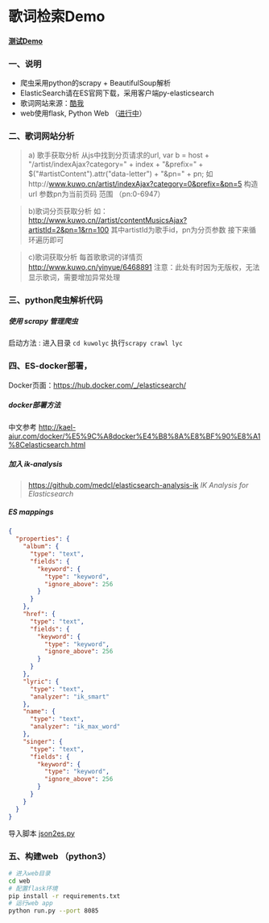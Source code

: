 # 歌词检索Demo
#### [测试Demo](http://118.24.45.23:8085/)

### 一、说明
- 爬虫采用python的scrapy + BeautifulSoup解析
- ElasticSearch请在ES官网下载，采用客户端py-elasticsearch
- 歌词网站来源：[酷我](http://www.kuwo.cn/artist/index)
- web使用flask, Python Web  （[进行中](https://github.com/chen787331608/lyric-search)）

### 二、歌词网站分析
> a) 歌手获取分析
从js中找到分页请求的url,
var b = host + "/artist/indexAjax?category=" + index + "&prefix=" + $("#artistContent").attr("data-letter") + "&pn=" + pn;
如http://www.kuwo.cn/artist/indexAjax?category=0&prefix=&pn=5
构造url   参数pn为当前页码 范围 （pn:0-6947）

> b)歌词分页获取分析
如：http://www.kuwo.cn//artist/contentMusicsAjax?artistId=2&pn=1&rn=100
其中artistId为歌手id，pn为分页参数
接下来循环遍历即可

> c)歌词获取分析
每首歌歌词的详情页  http://www.kuwo.cn/yinyue/6468891
注意：此处有时因为无版权，无法显示歌词，需要增加异常处理
### 三、python爬虫解析代码
##### 使用 scrapy 管理爬虫
启动方法 : 进入目录 `cd kuwolyc`  执行`scrapy crawl lyc`

### 四、ES-docker部署，
Docker页面：https://hub.docker.com/_/elasticsearch/
##### docker部署方法
中文参考  http://kael-aiur.com/docker/%E5%9C%A8docker%E4%B8%8A%E8%BF%90%E8%A1%8Celasticsearch.html

##### 加入 ik-analysis
> https://github.com/medcl/elasticsearch-analysis-ik  *IK Analysis for Elasticsearch*
##### ES mappings
```json
{
  "properties": {
    "album": {
      "type": "text",
      "fields": {
        "keyword": {
          "type": "keyword",
          "ignore_above": 256
        }
      }
    },
    "href": {
      "type": "text",
      "fields": {
        "keyword": {
          "type": "keyword",
          "ignore_above": 256
        }
      }
    },
    "lyric": {
      "type": "text",
      "analyzer": "ik_smart"
    },
    "name": {
      "type": "text",
      "analyzer": "ik_max_word"
    },
    "singer": {
      "type": "text",
      "fields": {
        "keyword": {
          "type": "keyword",
          "ignore_above": 256
        }
      }
    }
  }
}
```
导入脚本 [json2es.py](json2es.py)

### 五、构建web （python3）
 
```bash
# 进入web目录
cd web
# 配置flask环境
pip install -r requirements.txt
# 运行web app 
python run.py --port 8085
```
